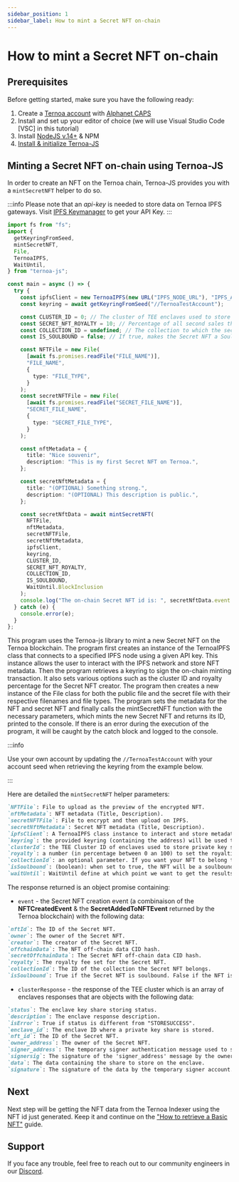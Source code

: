 ```yaml
---
sidebar_position: 1
sidebar_label: How to mint a Secret NFT on-chain
---
```


# How to mint a Secret NFT on-chain

## Prerequisites

Before getting started, make sure you have the following ready:

1. Create a [Ternoa account](/for-developers/get-started/create-account) with [Alphanet CAPS](/for-developers/get-started/create-account#step-2-get-some-free-test-caps-tokens)
2. Install and set up your editor of choice (we will use Visual Studio Code [VSC] in this tutorial)
3. Install [NodeJS v.14+](https://nodejs.org/en/download/) & NPM
4. [Install & initialize Ternoa-JS](/for-developers/get-started/install-ternoa-js)

## Minting a Secret NFT on-chain using Ternoa-JS

In order to create an NFT on the Ternoa chain, Ternoa-JS provides you with a `mintSecretNFT` helper to do so.

:::info
Please note that an _api-key_ is needed to store data on Ternoa IPFS gateways. Visit [IPFS Keymanager](https://ipfs-key-manager-git-dev-ternoa.vercel.app/) to get your API Key.
:::

```typescript showLineNumbers
import fs from "fs";
import {
  getKeyringFromSeed,
  mintSecretNFT,
  File,
  TernoaIPFS,
  WaitUntil,
} from "ternoa-js";

const main = async () => {
  try {
    const ipfsClient = new TernoaIPFS(new URL("IPFS_NODE_URL"), "IPFS_API_KEY");
    const keyring = await getKeyringFromSeed("//TernoaTestAccount");

    const CLUSTER_ID = 0; // The cluster of TEE enclaves used to store private key shares
    const SECRET_NFT_ROYALTY = 10; // Percentage of all second sales that the secret NFT creator will receive - 10%.
    const COLLECTION_ID = undefined; // The collection to which the secret NFT belongs. Optional Parameter: Default is undefined.
    const IS_SOULBOUND = false; // If true, makes the Secret NFT a Soulbound token. Default is false.

    const NFTFile = new File(
      [await fs.promises.readFile("FILE_NAME")],
      "FILE_NAME",
      {
        type: "FILE_TYPE",
      }
    );
    const secretNFTFile = new File(
      [await fs.promises.readFile("SECRET_FILE_NAME")],
      "SECRET_FILE_NAME",
      {
        type: "SECRET_FILE_TYPE",
      }
    );

    const nftMetadata = {
      title: "Nice souvenir",
      description: "This is my first Secret NFT on Ternoa.",
    };

    const secretNftMetadata = {
      title: "(OPTIONAL) Something strong.",
      description: "(OPTIONAL) This description is public.",
    };

    const secretNftData = await mintSecretNFT(
      NFTFile,
      nftMetadata,
      secretNFTFile,
      secretNftMetadata,
      ipfsClient,
      keyring,
      CLUSTER_ID,
      SECRET_NFT_ROYALTY,
      COLLECTION_ID,
      IS_SOULBOUND,
      WaitUntil.BlockInclusion
    );
    console.log("The on-chain Secret NFT id is: ", secretNftData.event.nftId);
  } catch (e) {
    console.error(e);
  }
};
```

This program uses the Ternoa-js library to mint a new Secret NFT on the Ternoa blockchain. The program first creates an instance of the TernoaIPFS class that connects to a specified IPFS node using a given API key. This instance allows the user to interact with the IPFS network and store NFT metadata. Then the program retrieves a keyring to sign the on-chain minting transaction. It also sets various options such as the cluster ID and royalty percentage for the Secret NFT creator. The program then creates a new instance of the File class for both the public file and the secret file with their respective filenames and file types. The program sets the metadata for the NFT and secret NFT and finally calls the mintSecretNFT function with the necessary parameters, which mints the new Secret NFT and returns its ID, printed to the console. If there is an error during the execution of the program, it will be caught by the catch block and logged to the console.

:::info

Use your own account by updating the `//TernoaTestAccount` with your account seed when retrieving the keyring from the example below.

:::

Here are detailed the `mintSecretNFT` helper parameters:

```markdown
`NFTFile`: File to upload as the preview of the encrypted NFT.
`nftMetadata`: NFT metadata (Title, Description).
`secretNFTFile`: File to encrypt and then upload on IPFS.
`secretNftMetadata`: Secret NFT metadata (Title, Description).
`ipfsClient`: A TernoaIPFS class instance to interact and store metadata on IPFS.
`keyring`: the provided keyring (containing the address) will be used to sign the transaction and pay the execution fee.
`clusterId`: the TEE Cluster ID of enclaves used to store private key shares. Default is 0.
`royalty`: a number (in percentage between 0 an 100) to set the royalties taken by the owner for each NFT sale.
`collectionId`: an optional parameter. If you want your NFT to belong to a collection, add the collection id here otherwise keep it undefined.
`isSoulbound`: (boolean): when set to true, the NFT will be a soulbound NFT. Default is false.
`waitUntil`: WaitUntil define at which point we want to get the results of the transaction execution: BlockInclusion or BlockFinalization.
```

The response returned is an object promise containing:

- `event` - the Secret NFT creation event (a combinaison of the **NFTCreatedEvent** & the **SecretAddedToNFTEvent** returned by the Ternoa blockchain) with the following data:

```markdown
`nftId`: The ID of the Secret NFT.
`owner`: The owner of the Secret NFT.
`creator`: The creator of the Secret NFT.
`offchainData`: The NFT off-chain data CID hash.
`secretOffchainData`: The Secret NFT off-chain data CID hash.
`royalty`: The royalty fee set for the Secret NFT.
`collectionId`: The ID of the collection the Secret NFT belongs.
`isSoulbound`: True if the Secret NFT is soulbound. False if the NFT is not soulbound.
```

- `clusterResponse` - the response of the TEE cluster which is an array of enclaves responses that are objects with the following data:

```markdown
`status`: The enclave key share storing status.
`description`: The enclave response description.
`isError`: True if status is different from "STORESUCCESS".
`enclave_id`: The enclave ID where a private key share is stored.
`nft_id`: The ID of the Secret NFT.
`owner_address`: The owner of the Secret NFT.
`signer_address`: The temporary signer authentication message used to store all private key shares on the enclaves.
`signersig`: The signature of the 'signer_address' message by the owner of the Secret NFT.
`data`: The data containing the share to store on the enclave.
`signature`: The signature of the data by the temporary signer account.
```

## Next

Next step will be getting the NFT data from the Ternoa Indexer using the NFT id just generated. Keep it and continue on the ["How to retrieve a Basic NFT"](/for-developers/guides/NFT/basic-NFT/get-NFT) guide.

## Support

If you face any trouble, feel free to reach out to our community engineers in our [Discord](https://discord.gg/fUmBkPpnRu).
